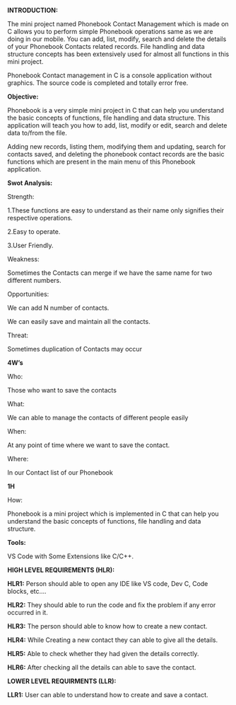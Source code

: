 ﻿**INTRODUCTION:**

The mini project named Phonebook Contact Management which is made on C allows you to perform simple Phonebook operations same as we are doing in our mobile. You can add, list, modify, search and delete the details of your Phonebook Contacts related records. File handling and data structure concepts has been extensively used for almost all functions in this mini project.

Phonebook Contact management in C is a console application without graphics. The source code is completed and totally error free. 

**Objective:**

Phonebook is a very simple mini project in C that can help you understand the basic concepts of functions, file handling and data structure. This application will teach you how to add, list, modify or edit, search and delete data to/from the file.

Adding new records, listing them, modifying them and updating, search for contacts saved, and deleting the phonebook contact records are the basic functions which are present in the main menu of this Phonebook application.

**Swot Analysis:**

Strength:

1.These functions are easy to understand as their name only signifies their respective operations.

2.Easy to operate.

3.User Friendly.

Weakness:

Sometimes the Contacts can merge if we have the same name for two different numbers.

Opportunities:

We can add N number of contacts.

We can easily save and maintain all the contacts.

Threat:

Sometimes duplication of Contacts may occur

**4W’s**

Who:

Those who want to save the contacts

What:

We can able to manage the contacts of different people easily

When:

At any point of time where we want to save the contact.

Where:

In our Contact list of our Phonebook

**1H**

How:

Phonebook is a mini project which is implemented in C that can help you understand the basic concepts of functions, file handling and data structure.

**Tools:**

VS Code with Some Extensions like C/C++.

**HIGH LEVEL REQUIREMENTS (HLR):**

**HLR1:** Person should able to open any IDE like VS code, Dev C, Code blocks, etc….

**HLR2:** They should able to run the code and fix the problem if any error occurred in it.

**HLR3:** The person should able to know how to create a new contact.

**HLR4:** While Creating a new contact they can able to give all the details.

**HLR5:** Able to check whether they had given the details correctly.

**HLR6:** After checking all the details can able to save the contact.

**LOWER LEVEL REQUIRMENTS (LLR):**

**LLR1:** User can able to understand how to create and save a contact.

